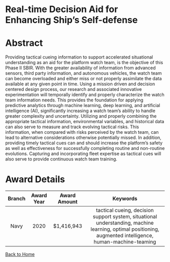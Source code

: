
Real-time Decision Aid for Enhancing Ship’s Self-defense
========================================================

# Abstract


Providing tactical cueing information to support accelerated situational understanding as an aid for the platform watch team, is the objective of this Phase II SBIR. With the greater availability of information from advanced sensors, third party information, and autonomous vehicles, the watch team can become overloaded and either miss or not properly assimilate the data available at any given point in time. Using a mission driven and decision centered design process, our research and associated innovative experimentation will temporally identify and properly characterize the watch team information needs. This provides the foundation for applying predictive analytics through machine learning, deep learning, and artificial intelligence (AI), significantly increasing a watch team’s ability to handle greater complexity and uncertainty. Utilizing and properly combining the appropriate tactical information, environmental variables, and historical data can also serve to measure and track evolving tactical risks. This information, when compared with risks perceived by the watch team, can lead to alternative considerations otherwise potentially missed. In addition, providing timely tactical cues can and should increase the platform’s safety as well as effectiveness for successfully completing routine and non-routine evolutions. Capturing and incorporating fleet expertise as tactical cues will also serve to provide continuous watch team training.  

# Award Details

|Branch|Award Year|Award Amount|Keywords|
| :---: | :---: | :---: | :---: |
|Navy|2020|$1,416,943|tactical cueing, decision support system, situational understanding, machine learning, optimal positioning, augmented intelligence, human-machine-teaming|
  
  


[Back to Home](https://github.com/chrischow/dod_sbir_awards#1893)